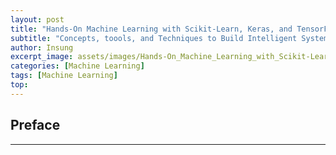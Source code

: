 ```yaml
---
layout: post
title: "Hands-On Machine Learning with Scikit-Learn, Keras, and TensorFlow, 3rd Edition"
subtitle: "Concepts, toools, and Techniques to Build Intelligent Systems"
author: Insung
excerpt_image: assets/images/Hands-On_Machine_Learning_with_Scikit-Learn_Keras_and_Tensorflow_-_Aurelien_Geron.jpg
categories: [Machine Learning]
tags: [Machine Learning]
top:
---
```

## Preface
---